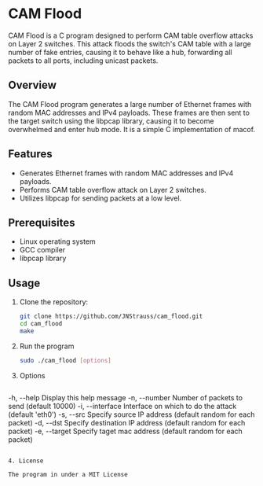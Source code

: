 # CAM Flood

CAM Flood is a C program designed to perform CAM table overflow attacks on Layer 2 switches. This attack floods the switch's CAM table with a large number of fake entries, causing it to behave like a hub, forwarding all packets to all ports, including unicast packets.

## Overview

The CAM Flood program generates a large number of Ethernet frames with random MAC addresses and IPv4 payloads. These frames are then sent to the target switch using the libpcap library, causing it to become overwhelmed and enter hub mode.
It is a simple C implementation of macof.

## Features

- Generates Ethernet frames with random MAC addresses and IPv4 payloads.
- Performs CAM table overflow attack on Layer 2 switches.
- Utilizes libpcap for sending packets at a low level.

## Prerequisites

- Linux operating system
- GCC compiler
- libpcap library

## Usage

1. Clone the repository:

   ```bash
   git clone https://github.com/JNStrauss/cam_flood.git
   cd cam_flood
   make
   ```

2. Run the program
   ```bash
   sudo ./cam_flood [options]
   ```
3. Options
   ```bash
  -h, --help        Display this help message
  -n, --number      Number of packets to send (default 10000)
  -i, --interface   Interface on which to do the attack (default 'eth0')
  -s, --src         Specify source IP address (default random for each packet)
  -d, --dst         Specify destination IP address (default random for each packet)
  -e, --target      Specify taget mac address (default random for each packet)
   ```

4. License
   
   The program in under a MIT License
